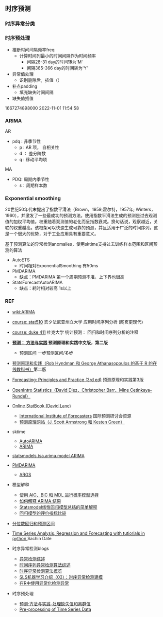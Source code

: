 ## 时序预测



### 时序异常分类





### 时序预处理

- 推断时间间隔频率freq
  - 计算时间列最小的时间间隔作为时间频率
    - 间隔28-31 day的时间转为'M'
    - 间隔365-366 day的时间转为'Y'
- 异常值处理
  - 识别删除后，插值（）
- 补点padding
  - 填充缺失时间间隔
- 缺失值插值



1667274898000  2022-11-01 11:54:58



### ARIMA

AR

- pdq : 非季节性
  - p : AR 项， 自相关性
  - d ： 差分阶数
  - q :  移动平均项

MA

- PDQ: 周期内季节性
  - s：周期样本数



### Exponential smoothing

20世纪50年代末提出了指数平滑法（Brown，1959;霍尔特，1957年; Winters，1960），并激发了一些最成功的预测方法。使用指数平滑法生成的预测是过去观测值的加权平均值，权重随着观测值的老化而呈指数衰减。换句话说，观察越近，关联的权重越高。该框架可以快速生成可靠的预测，并且适用于广泛的时间序列，这是一个很大的优势，对于工业应用具有重要意义。







基于预测算法的异常检测anomalies，使用sktime支持过去训练样本范围和区间预测的算法

- AutoETS
  - 时间相对ExponentialSmoothing 有50ms
- PMDARIMA
  - 缺点：PMDARIMA 第一个周期预测不准，上下界也很高
- StatsForecastAutoARIMA
  - 缺点：耗时相对较高  1s以上





### REF

- [wiki:ARIMA](https://en.wikipedia.org/wiki/Autoregressive_integrated_moving_average)
- [course: stat510](https://online.stat.psu.edu/stat510/) 宾夕法尼亚州立大学 应用时间序列分析 (网页更现代)
- [course: duke 411](https://people.duke.edu/~rnau/411home.htm) 杜克大学 统计预测： 回归和时间序列分析的注释
- **[预测： 方法与实践](https://otexts.com/fppcn/)  预测原理和实践中文版，第二版**
  - [预测区间](https://otexts.com/fppcn/prediction-intervals.html) 一步预测区间/多步

- [预测原理和实践（Rob Hyndman 和 George Athanasopoulos 的基于 R 的在线教科书）](https://www.otexts.org/fpp)第二版
- [Forecasting: Principles and Practice (3rd ed)](https://otexts.com/fpp3/) 预测原理和实践第3版
- [OpenIntro Statistics（David Diez、Christopher Barr、Mine Cetinkaya-Rundel）](https://www.openintro.org/stat/textbook.php?stat_book=os)
- [Online StatBook (David Lane)](http://onlinestatbook.com/2/index.html)
  - [International Institute of Forecasters](https://forecasters.org/resources/) 国际预测研讨会资源
  - [预测原理网站（J. Scott Armstrong 和 Kesten Green）](http://www.forecastingprinciples.com/)
- sktime
  - [AutoARIMA](https://www.sktime.org/en/stable/api_reference/auto_generated/sktime.forecasting.arima.AutoARIMA.html)
  - [ARIMA](https://www.sktime.org/en/stable/api_reference/auto_generated/sktime.forecasting.arima.ARIMA.html)
- [statsmodels.tsa.arima.model.ARIMA](https://www.statsmodels.org/devel/generated/statsmodels.tsa.arima.model.ARIMA.html)
- [PMDARIMA](http://alkaline-ml.com/pmdarima/)
  - [ARGS](https://alkaline-ml.com/pmdarima/modules/generated/pmdarima.arima.ARIMA.html#pmdarima.arima.ARIMA)
- 模型解释
  - [使用 AIC、BIC 和 MDL 进行概率模型选择](https://machinelearningmastery.com/probabilistic-model-selection-measures/)
  - [如何解释 ARIMA 结果](https://analyzingalpha.com/interpret-arima-results)
  - [Statsmodel线性回归模型总结的简单解释](https://towardsdatascience.com/simple-explanation-of-statsmodel-linear-regression-model-summary-35961919868b)
  - [回归模型的评价指标比较](https://zhuanlan.zhihu.com/p/143169742)
- [分位数回归和预测区间](https://medium.com/analytics-vidhya/quantile-regression-and-prediction-intervals-e4a6a33634b4)
- [Time Series Analysis, Regression and Forecasting with tutiorials in python ](https://timeseriesreasoning.com/) Sachin Date
- 时序异常检测blogs
  - [异常检测综述](https://www.huhuapin.cn/2021/06/27/time-series-anomalies-detection/)
  - [时间序列异常检测算法综述](https://www.biaodianfu.com/timeseries-anomaly-detection.html)
  - [时序异常检测算法概览](https://zhuanlan.zhihu.com/p/43413564)
  - [SLS机器学习介绍（03）：时序异常检测建模](https://developer.aliyun.com/article/669164)
  - [在R中使用异常化检测异常](https://www.srcmini.com/45906.html)

- 时序预处理
  - [预测:方法与实践-处理缺失值和离群值](https://otexts.com/fppcn/missing-outliers.html#missing-outliers)
  - [Pre-processing of Time Series Data](https://medium.com/enjoy-algorithm/pre-processing-of-time-series-data-c50f8a3e7a98)


